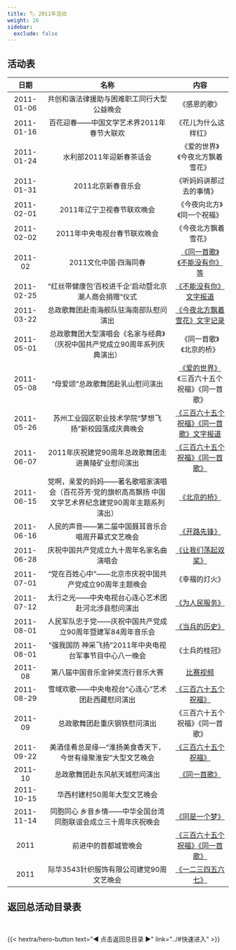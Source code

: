 ```yaml
---
title: 🏷️ 2011年活动
weight: 26
sidebar:
  exclude: false
---
```


## 活动表

|日期|名称|内容|
|:-----:|:-----:|:-----:|
|2011-01-06|共创和谐法律援助与困难职工同行大型公益晚会|《感恩的歌》|
|2011-01-16|百花迎春——中国文学艺术界2011年春节大联欢|《花儿为什么这样红》|
|2011-01-24|水利部2011年迎新春茶话会|《爱的世界》《今夜北方飘着雪花》|
|2011-01-31|2011北京新春音乐会|《听妈妈讲那过去的事情》|
|2011-02-01|2011年辽宁卫视春节联欢晚会|《今夜向北方》《同一个祝福》|
|2011-02-02|2011年中央电视台春节联欢晚会|《今夜北方飘着雪花》|
|2011-02|2011文化中国·四海同春|[《同一首歌》《不能没有你》等](../2011/201102)|
|2011-02-25|“红丝带健康包‘百校进千企’启动暨北京潮人商会捐赠”仪式|[《不能没有你》文字报道](https://www.chain.net.cn/info_view/4094/)|
|2011-03-22|总政歌舞团赴南海舰队驻海南部队慰问演出|[《今夜北方飘着雪花》文字记录](https://mil.news.sina.com.cn/2011-04-08/0320641617.html)|
|2011-05-01|总政歌舞团大型演唱会《名家与经典》（庆祝中国共产党成立90周年系列庆典演出）|《同一首歌》《北京的桥》|
|2011-05-08|“母爱颂”总政歌舞团赴乳山慰问演出|[《爱的世界》](../2011/20110508/)《三百六十五个祝福》《同一首歌》|
|2011-05-26|苏州工业园区职业技术学院“梦想飞扬”新校园落成庆典晚会|[《三百六十五个祝福》《同一首歌》文字报道](https://www.xyjyjt.com/html/jtnews/szivt/2012/0917/5434.html)|
|2011-06-07|2011年庆祝建党90周年总政歌舞团走进黄陵矿业慰问演出|[《三百六十五个祝福》《同一首歌》](../2011/20110607/)|
|2011-06-15|党啊，亲爱的妈妈——著名歌唱家演唱会（百花芬芳·党的旗帜高高飘扬 中国文学艺术界纪念建党90周年主题系列演出）|[《北京的桥》](../2011/20110615/)|
|2011-06-16|人民的声音——第二届中国聂耳音乐合唱周开幕式文艺晚会|[《开路先锋》](../2011/20110616/)|
|2011-06-28|庆祝中国共产党成立九十周年名家名曲演唱会|[《让我们荡起双桨》](../2011/20110628/)|
|2011-07-01|“党在百姓心中”——北京市庆祝中国共产党成立90周年主题晚会|《幸福的灯火》|
|2011-07-12|太行之光——中央电视台心连心艺术团赴河北涉县慰问演出|[《为人民服务》](../2011/20110712/)|
|2011-08-01|人民军队忠于党——庆祝中国共产党成立90周年暨建军84周年音乐会|[《当兵的历史》](../2011/20110801/)|
|2011-08-01|“强我国防 神采飞扬”2011年中央电视台军事节目中心八一晚会|《士兵的桂冠》|
|2011-08|第八届中国音乐金钟奖流行音乐大赛|[比赛视频](http://roll.ent.sina.com.cn/s_2011jzj_all/2/index.shtml)|
|2011-08-29|雪域欢歌——中央电视台“心连心”艺术团赴西藏慰问演出|[《三百六十五个祝福》](../2011/20110829/)|
|2011-09|总政歌舞团赴重庆钢铁慰问演出|《三百六十五个祝福》《同一首歌》|
|2011-09-22|美酒佳肴总是缘—“淮扬美食香天下，今世有缘聚淮安”大型文艺晚会|[《三百六十五个祝福》](../2011/20110922/)|
|2011-10|总政歌舞团赴东风航天城慰问演出|[《同一首歌》](../2011/201110/)|
|2011-10-15|华西村建村50周年大型文艺晚会||
|2011-11-14|同胞同心 乡音乡情——中华全国台湾同胞联谊会成立三十周年庆祝晚会|[《同是一个梦》](../2011/20111114/)|
|2011|前进中的首都城管晚会|[《三百六十五个祝福》《同一首歌》](../2011/20110001/)|
|2011|际华3543针织服饰有限公司建党90周文艺晚会|[《一二三四五六七》](../2011/20110000/)|




## 返回总活动目录表

<br>

{{< hextra/hero-button text="◀ 点击返回总目录 ▶" link="../#快速进入" >}}